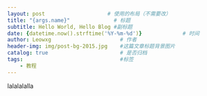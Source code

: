 ```yaml
---
layout: post                    # 使用的布局（不需要改）
title: "{args.name}"              # 标题 
subtitle: Hello World, Hello Blog #副标题
date: {datetime.now().strftime('%Y-%m-%d')}             # 时间
author: Leowxg                      # 作者
header-img: img/post-bg-2015.jpg    #这篇文章标题背景图片
catalog: true                       # 是否归档
tags:                               #标签
    - 教程
---
```


lalalalalla
